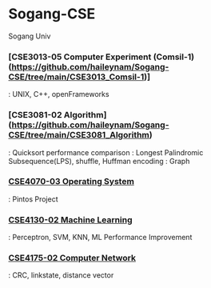 # Sogang-CSE
Sogang Univ 
### [CSE3013-05 Computer Experiment (Comsil-1)(https://github.com/haileynam/Sogang-CSE/tree/main/CSE3013_Comsil-1)]
: UNIX, C++, openFrameworks
### [CSE3081-02 Algorithm] (https://github.com/haileynam/Sogang-CSE/tree/main/CSE3081_Algorithm)
: Quicksort performance comparison
: Longest Palindromic Subsequence(LPS), shuffle, Huffman encoding
: Graph
### [CSE4070-03 Operating System](https://github.com/haileynam/Sogang-CSE/tree/main/CSE4070_Operating-System)
: Pintos Project
### [CSE4130-02 Machine Learning](https://github.com/haileynam/Sogang-CSE/tree/main/CSE4130_Machine-Learning)
: Perceptron, SVM, KNN, ML Performance Improvement
### [CSE4175-02 Computer Network](https://github.com/haileynam/Sogang-CSE/tree/main/CSE4175_Computer-Network)
: CRC, linkstate, distance vector